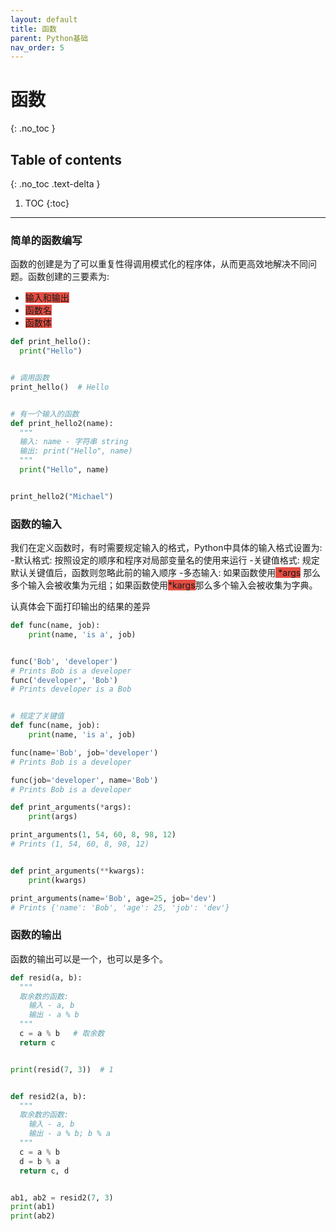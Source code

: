 ```yaml
---
layout: default
title: 函数
parent: Python基础
nav_order: 5
---
```


# 函数
{: .no_toc }

## Table of contents
{: .no_toc .text-delta }

1. TOC
{:toc}

---


### 简单的函数编写

函数的创建是为了可以重复性得调用模式化的程序体，从而更高效地解决不同问题。函数创建的三要素为:
- <span style="background-color: RGB(229, 77, 66)"> 输入和输出</span>
- <span style="background-color: RGB(229, 77, 66)"> 函数名</span>
- <span style="background-color: RGB(229, 77, 66)"> 函数体</span>

```python
def print_hello():
  print("Hello")


# 调用函数
print_hello()  # Hello


# 有一个输入的函数
def print_hello2(name):
  """
  输入: name - 字符串 string
  输出: print("Hello", name)
  """
  print("Hello", name)


print_hello2("Michael")
```

### 函数的输入

我们在定义函数时，有时需要规定输入的格式，Python中具体的输入格式设置为:
-默认格式: 按照设定的顺序和程序对局部变量名的使用来运行
-关键值格式: 规定默认关键值后，函数则忽略此前的输入顺序
-多态输入: 如果函数使用<span style="background-color: rgb(229, 77, 66)"> \*args</span> 那么多个输入会被收集为元组；如果函数使用<span style="background-color: rgb(229, 77, 66)">\*kargs</span>那么多个输入会被收集为字典。

认真体会下面打印输出的结果的差异

```python
def func(name, job):
    print(name, 'is a', job)


func('Bob', 'developer')
# Prints Bob is a developer
func('developer', 'Bob')
# Prints developer is a Bob


# 规定了关键值
def func(name, job):
    print(name, 'is a', job)

func(name='Bob', job='developer')
# Prints Bob is a developer

func(job='developer', name='Bob')
# Prints Bob is a developer
```

```python
def print_arguments(*args):
    print(args)

print_arguments(1, 54, 60, 8, 98, 12)
# Prints (1, 54, 60, 8, 98, 12)


def print_arguments(**kwargs):
    print(kwargs)

print_arguments(name='Bob', age=25, job='dev')
# Prints {'name': 'Bob', 'age': 25, 'job': 'dev'}
```

### 函数的输出

函数的输出可以是一个，也可以是多个。

```python
def resid(a, b):
  """
  取余数的函数:
    输入 - a, b
    输出 - a % b
  """
  c = a % b   # 取余数
  return c


print(resid(7, 3))  # 1


def resid2(a, b):
  """
  取余数的函数:
    输入 - a, b
    输出 - a % b; b % a
  """
  c = a % b
  d = b % a
  return c, d 


ab1, ab2 = resid2(7, 3)
print(ab1)
print(ab2)
```



























<!--  -->
